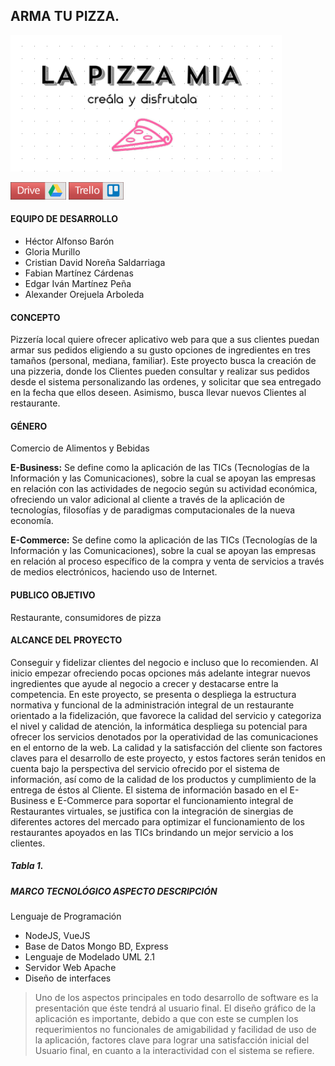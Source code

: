## ARMA TU PIZZA.

![](https://raw.githubusercontent.com/CristianNorga/utpC3_createYourPizza/master/src/images/log_proyectomintic.png)

<div>
  <a href="https://drive.google.com/drive/u/0/folders/1c1awYxqhMd4tylXQwCfHAOtwogz4quAT"><img src="https://raw.githubusercontent.com/CristianNorga/utpC3_createYourPizza/master/src/images/drive.svg" height="28"></a> <a href="https://trello.com/b/MHVkfmNo/createyourpizza"><img src="https://raw.githubusercontent.com/CristianNorga/utpC3_createYourPizza/master/src/images/trello.svg" height="28"></a>
</div>

#### EQUIPO DE DESARROLLO 
- Héctor Alfonso Barón
- Gloria Murillo
- Cristian David Noreña Saldarriaga
- Fabian Martínez Cárdenas
- Edgar Iván Martínez Peña
- Alexander Orejuela Arboleda

#### CONCEPTO

Pizzería local quiere ofrecer aplicativo web para que a sus clientes puedan armar sus pedidos eligiendo a su gusto opciones de ingredientes en tres tamaños (personal, mediana, familiar).
Este proyecto busca la creación de una pizzeria, donde los Clientes pueden consultar y realizar sus pedidos desde el sistema personalizando las ordenes, y solicitar que sea entregado en la fecha que ellos deseen. Asimismo, busca llevar nuevos Clientes al restaurante.

#### GÉNERO

Comercio de Alimentos y Bebidas

**E-Business:** Se define como la aplicación de las TICs (Tecnologías de la Información y las Comunicaciones), sobre la cual se apoyan las empresas en relación con las actividades de negocio según su actividad económica, ofreciendo un valor adicional al cliente a través de la aplicación de tecnologías, filosofías y de paradigmas computacionales de la nueva economía.

**E-Commerce:** Se define como la aplicación de las TICs (Tecnologías de la Información y las Comunicaciones), sobre la cual se apoyan las empresas en relación al proceso específico de la compra y venta de servicios a través de medios electrónicos, haciendo uso de Internet.

#### PUBLICO OBJETIVO

Restaurante, consumidores de pizza

#### ALCANCE DEL PROYECTO

Conseguir y fidelizar clientes del negocio e incluso que lo recomienden. Al inicio empezar ofreciendo pocas opciones más adelante integrar nuevos ingredientes que ayude al negocio a crecer y destacarse entre la competencia.
En este proyecto, se presenta o despliega la estructura normativa y funcional de la administración integral de un restaurante orientado a la fidelización, que favorece la calidad del servicio y categoriza el nivel y calidad de atención, la informática despliega su potencial para ofrecer los servicios denotados por la operatividad de las comunicaciones en el entorno de la web.
La calidad y la satisfacción del cliente son factores claves para el desarrollo de este proyecto, y estos factores serán tenidos en cuenta bajo la perspectiva del servicio ofrecido por el sistema de información, así como de la calidad de los productos y cumplimiento de la entrega de éstos al Cliente.
El sistema de información basado en el E-Business e E-Commerce para soportar el funcionamiento integral de Restaurantes virtuales, se justifica con la integración de sinergias de diferentes actores del mercado para optimizar el funcionamiento de los restaurantes apoyados en las TICs brindando un mejor servicio a los clientes.
##### Tabla 1.
##### MARCO TECNOLÓGICO ASPECTO DESCRIPCIÓN
Lenguaje de Programación
- NodeJS, VueJS
- Base de Datos Mongo BD, Express 
- Lenguaje de Modelado UML 2.1 
- Servidor Web Apache
- Diseño de interfaces 

>Uno de los aspectos principales en todo desarrollo de software es la presentación que éste tendrá al usuario final. El diseño gráfico de la aplicación es importante, debido a que con este se cumplen los requerimientos no funcionales de amigabilidad y facilidad de uso de la aplicación, factores clave para lograr una satisfacción inicial del Usuario final, en cuanto a la interactividad con el sistema se refiere.

